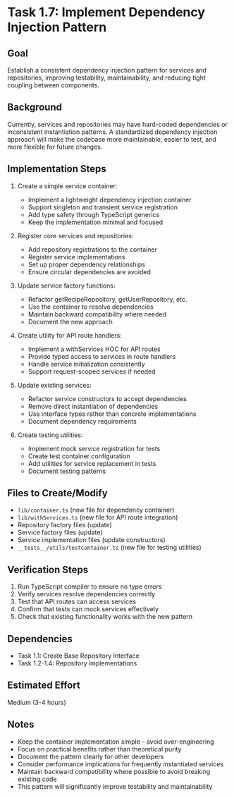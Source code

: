 # Task 1.7: Implement Dependency Injection Pattern

## Goal
Establish a consistent dependency injection pattern for services and repositories, improving testability, maintainability, and reducing tight coupling between components.

## Background
Currently, services and repositories may have hard-coded dependencies or inconsistent instantiation patterns. A standardized dependency injection approach will make the codebase more maintainable, easier to test, and more flexible for future changes.

## Implementation Steps

1. Create a simple service container:
   - Implement a lightweight dependency injection container
   - Support singleton and transient service registration
   - Add type safety through TypeScript generics
   - Keep the implementation minimal and focused

2. Register core services and repositories:
   - Add repository registrations to the container
   - Register service implementations
   - Set up proper dependency relationships
   - Ensure circular dependencies are avoided

3. Update service factory functions:
   - Refactor getRecipeRepository, getUserRepository, etc.
   - Use the container to resolve dependencies
   - Maintain backward compatibility where needed
   - Document the new approach

4. Create utility for API route handlers:
   - Implement a withServices HOC for API routes
   - Provide typed access to services in route handlers
   - Handle service initialization consistently
   - Support request-scoped services if needed

5. Update existing services:
   - Refactor service constructors to accept dependencies
   - Remove direct instantiation of dependencies
   - Use interface types rather than concrete implementations
   - Document dependency requirements

6. Create testing utilities:
   - Implement mock service registration for tests
   - Create test container configuration
   - Add utilities for service replacement in tests
   - Document testing patterns

## Files to Create/Modify
- `lib/container.ts` (new file for dependency container)
- `lib/withServices.ts` (new file for API route integration)
- Repository factory files (update)
- Service factory files (update)
- Service implementation files (update constructors)
- `__tests__/utils/testContainer.ts` (new file for testing utilities)

## Verification Steps
1. Run TypeScript compiler to ensure no type errors
2. Verify services resolve dependencies correctly
3. Test that API routes can access services
4. Confirm that tests can mock services effectively
5. Check that existing functionality works with the new pattern

## Dependencies
- Task 1.1: Create Base Repository Interface
- Task 1.2-1.4: Repository implementations

## Estimated Effort
Medium (3-4 hours)

## Notes
- Keep the container implementation simple - avoid over-engineering
- Focus on practical benefits rather than theoretical purity
- Document the pattern clearly for other developers
- Consider performance implications for frequently instantiated services
- Maintain backward compatibility where possible to avoid breaking existing code
- This pattern will significantly improve testability and maintainability